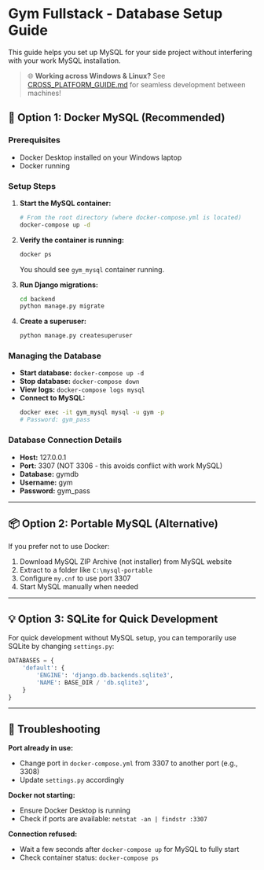 # Gym Fullstack - Database Setup Guide

This guide helps you set up MySQL for your side project without interfering with your work MySQL installation.

> 🌐 **Working across Windows & Linux?** See [CROSS_PLATFORM_GUIDE.md](./CROSS_PLATFORM_GUIDE.md) for seamless development between machines!

## 🐳 Option 1: Docker MySQL (Recommended)

### Prerequisites
- Docker Desktop installed on your Windows laptop
- Docker running

### Setup Steps

1. **Start the MySQL container:**
   ```bash
   # From the root directory (where docker-compose.yml is located)
   docker-compose up -d
   ```

2. **Verify the container is running:**
   ```bash
   docker ps
   ```
   You should see `gym_mysql` container running.

3. **Run Django migrations:**
   ```bash
   cd backend
   python manage.py migrate
   ```

4. **Create a superuser:**
   ```bash
   python manage.py createsuperuser
   ```

### Managing the Database

- **Start database:** `docker-compose up -d`
- **Stop database:** `docker-compose down`
- **View logs:** `docker-compose logs mysql`
- **Connect to MySQL:** 
  ```bash
  docker exec -it gym_mysql mysql -u gym -p
  # Password: gym_pass
  ```

### Database Connection Details
- **Host:** 127.0.0.1
- **Port:** 3307 (NOT 3306 - this avoids conflict with work MySQL)
- **Database:** gymdb
- **Username:** gym
- **Password:** gym_pass

---

## 📦 Option 2: Portable MySQL (Alternative)

If you prefer not to use Docker:

1. Download MySQL ZIP Archive (not installer) from MySQL website
2. Extract to a folder like `C:\mysql-portable`
3. Configure `my.cnf` to use port 3307
4. Start MySQL manually when needed

---

## 💡 Option 3: SQLite for Quick Development

For quick development without MySQL setup, you can temporarily use SQLite by changing `settings.py`:

```python
DATABASES = {
    'default': {
        'ENGINE': 'django.db.backends.sqlite3',
        'NAME': BASE_DIR / 'db.sqlite3',
    }
}
```

---

## 🔧 Troubleshooting

**Port already in use:**
- Change port in `docker-compose.yml` from 3307 to another port (e.g., 3308)
- Update `settings.py` accordingly

**Docker not starting:**
- Ensure Docker Desktop is running
- Check if ports are available: `netstat -an | findstr :3307`

**Connection refused:**
- Wait a few seconds after `docker-compose up` for MySQL to fully start
- Check container status: `docker-compose ps`